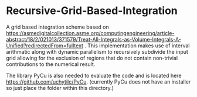 # Recursive-Grid-Based-Integration

A grid based integration scheme based on https://asmedigitalcollection.asme.org/computingengineering/article-abstract/18/2/021013/371579/Treat-All-Integrals-as-Volume-Integrals-A-Unified?redirectedFrom=fulltext . This implementation makes use of interval arithmatic along with dynamic parallelism to recursively subdivide the input grid allowing for the exclusion of regions that do not contain non-trivial contributions to the numerical result.

The library PyCu is also needed to evaluate the code and is located here https://github.com/uchytilc/PyCu. (currently PyCu does not have an installer so just place the folder within this directory.)
